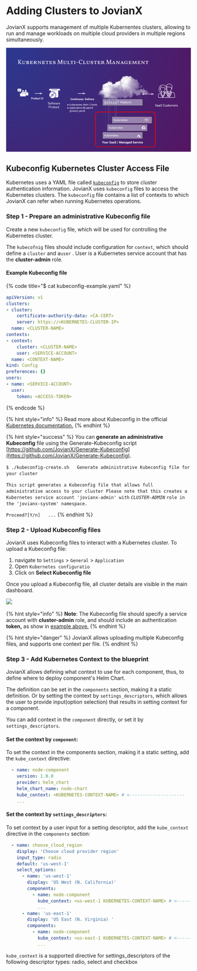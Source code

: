 # Adding Clusters to JovianX

JovianX supports management of multiple  Kubernentes clusters, allowing to run and manage workloads on multiple cloud providers in multiple regions simultaneously. 

![Kubernetes Multi-Cluster Management](../.gitbook/assets/jovianx-1.12-release.png)

## Kubeconfig Kubernetes Cluster Access File

Kubernetes uses a YAML file called [`kubeconfig`](https://kubernetes.io/docs/tasks/access-application-cluster/configure-access-multiple-clusters/) to store cluster authentication information. JovianX uses `kubeconfig` files to access the Kubernetes clusters.  The `kubeconfig` file contains a list of contexts to which JovianX can refer when running Kubernetes operations. 

### Step 1 - Prepare an administrative Kubeconfig file 

Create a new `kubeconfig` file, which will be used for controlling the Kubernetes cluster. 

The `kubecofnig` files should include configuration for `context`, which should define a `cluster`  and a`user` . User is a Kubernetes service account that has the **cluster-admin** role. 

#### Example Kubeconfig file

{% code title="$ cat kubeconfig-example.yaml" %}
```yaml
apiVersion: v1
clusters:
- cluster:
    certificate-authority-data: <CA-CERT>
    server: https://<KUBERNETES-CLUSTER-IP>
  name: <CLUSTER-NAME>
contexts:
- context:
    cluster: <CLUSTER-NAME>
    user: <SERVICE-ACCOUNT>
  name: <CONTEXT-NAME>
kind: Config
preferences: {}
users:
- name: <SERVICE-ACCOUNT>
  user:
    token: <ACCESS-TOKEN>

```
{% endcode %}

{% hint style="info" %}
Read more about Kubeconfig in the official[ Kubernetes documentation.](https://kubernetes.io/docs/tasks/access-application-cluster/configure-access-multiple-clusters/)
{% endhint %}

{% hint style="success" %}
You can **generate an administrative Kubeconfig** file using the Generate-Kubeconfig script [https://github.com/JovianX/Generate-Kubeconfig](https://github.com/JovianX/Generate-Kubeconfig).

`$ ./kubeconfig-create.sh  
Generate administrative Kubeconfig file for your cluster`

`This script generates a Kubeconfig file that allows full administrative access to your cluster Please note that this creates a Kubernetes service account 'jovianx-admin' with` _`CLUSTER-ADMIN`_ `role in the 'jovianx-system' namespace.`

`Proceed?[Y/n]  
...`
{% endhint %}

### Step 2 - Upload Kubeconfig files 

JovianX uses Kubeconfig files to interact with a Kubernetes cluster. To upload a Kubeconfig file:

1.  navigate to `Settings` &gt; `General` &gt; `Application`
2. Open  `Kubernetes configuratio`
3. Click on **Select Kubeconfig file**

Once you upload a Kubeconfig file, all cluster details are visible in the main dashboard. 

![](../.gitbook/assets/jovianx-saas-platform.gif)

{% hint style="info" %}
**Note**: The Kubeconfig file should specify a service account with **cluster-admin** role, and should include an authentication **token,** as show in [example above.](kubernetes-multi-cluster-management.md#example-kubeconfig-file) 
{% endhint %}

{% hint style="danger" %}
JovianX allows uploading multiple Kubeconfig files, and supports one context per file. 
{% endhint %}

### 

### Step 3 - Add Kubernetes Context to the blueprint  

JovianX allows defining what context to use for each component, thus, to define where to deploy component's Helm Chart.

The definition can be set in the `components` section, making it a static definition. Or by setting the context by  `settings_descriptors`,  which allows the user to provide input\(option selection\) that results in setting context for a component. 

You can add context in the `component` directly, or set it by `settings_descriptors`.

#### **Set the context by `component`:**

To set the context in the components section, making it a static setting, add the `kube_context` directive:

```yaml
  - name: node-component
    version: 1.0.0
    provider: helm_chart 
    helm_chart_name: node-chart
    kube_context: <KUBERNETES-CONTEXT-NAME> # <---------------------
    ...

```

#### Set the context by  `settings_descriptors`:

To set context by a user input for a setting descriptor, add the `kube_context` directive in the `components` section:

```yaml
  - name: choose_cloud_region
    display: 'Choose cloud provider region'
    input_type: radio
    default: 'us-west-1'
    select_options:
      - name: 'us-west-1'
        display: 'US West (N. California)'
        components:
          - name: node-component
            kube_context: <us-west-1 KUBERNETES-CONTEXT-NAME> # <-----------
            ...
      - name: 'us-east-1'
        display: 'US East (N. Virginia)	'
        components:
          - name: node-component
            kube_context: <us-east-1 KUBERNETES-CONTEXT-NAME> # <-----------
            ...

```

`kube_context` is a supported directive for settings\_descriptors of the following descriptor types: radio, select and checkbox

